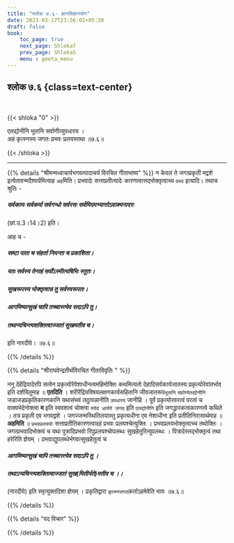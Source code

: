 ```yaml
---
title: "श्लोक ७.६- ज्ञानविज्ञानयोग"
date: 2023-03-17T23:56:01+05:30
draft: false
book:
    toc_page: true
    next_page: Shloka7
    prev_page: Shloka5
    menu : geeta_menu
---
```




## श्लोक ७.६ {class=text-center}

<br/>

{{< shloka  "0"  >}}

एतद्योनीनि भूतानि सर्वाणीत्युपधारय ।  
अहं कृत्स्नस्य जगतः प्रभवः प्रलयस्तथा ॥७.६॥

{{< /shloka >}}

---


{{% details "श्रीमन्मध्वाचार्यभगवत्पादाचर्य विरचित  गीताभाष्य" %}}
न केवलं ते जगत्प्रकृती मद्वशे इत्येतावन्मदैश्वर्यमित्याह `अह`मिति। 
प्रभवादेः सत्ताप्रतीत्यादेः कारणत्वात्तद्भोक्तृत्वाच्च `प्रभव` इत्यादि। 
तथाच श्रुतिः - 
##### सर्वकामः सर्वकर्मा सर्वगन्धो सर्वरसः सर्वमिदमभ्यात्तोऽवाक्यनादरः 
(छां.उ.3।14।2) इति।

आह च -  
##### स्रष्टा पाता च संहर्ता नियन्ता च प्रकाशिता। 
##### यतः सर्वस्य तेनाहं सर्वोऽस्मीत्यषिभिः स्तुतः। 
##### सुखरूपस्य भोक्तृत्वान्न तु सर्वस्वरूपतः। 
##### आगमिष्यत्सुखं चापि तच्चास्त्येव सदाऽपि तु। 
##### तथाप्यचिन्त्यशक्तित्वाज्जातं सुखमतीव च। 
इति नारदीये। ॥७.६॥

{{% /details %}}



{{% details "श्रीराघवेन्द्रतीर्थविरचित गीताविवृतिः " %}}

ननु देहेंद्रियादेरपि सत्वेन प्रकृत्योरेवेशाधीनत्वमहिमोक्तिः 
कथमित्यतो देहादिसर्वकार्यजातस्य प्रकृत्योरेवांतर्भाव इति 
दर्शयितुमाह ॥ **एतदिति** ।
शरीरेंद्रियविषयलक्षणकार्यसहितानि जीवजातरूप`भूतानि` 
`सर्वाण्येतद्योनीनि` जडाजडप्रकृतिकारणकानि यथासंभवं 
तदुत्पन्नानीति `उपधारय` जानीहि । पूर्वं प्रकृत्योरवरत्वं परत्वं 
च वाक्यभेदेनोक्त्वा **म** इति स्ववशत्वं चोक्त्वा 
`ययेदं धार्यते जगत्‌` इति `एतद्योनीनि` इति 
जगद्धारकत्वकारणत्वे कथिते । 
तत्र प्रकृती एव भगवद्वशे । जगज्जन्मस्थितिलयास्तु 
प्रकृत्यधीना एव नेशाधीना इति प्रतीतिनिरासार्थमाह ॥ 
**अहमिति** ॥ `प्रभवप्रलययोः` सत्ताप्रतीतिकारणत्वादहं प्रभवः 
प्रलयश्चेत्युक्तिः । प्रभवप्रलयभोक्तृत्वाच्च तथोक्तिः । 
जगत्प्रभवादिभोक्त्वं च यथा पुत्रादिप्रभवो  रिपुप्रलयश्चोपलब्धः
सुखहेतुरित्युपलब्धः । पित्रादेस्तद्भोक्तृत्वं तथा हरेरिति 
ज्ञेयम्‌ । प्रभवाद्युपलब्धेर्भगवत्सुखहेतुत्वं च  
##### आगमिष्यत्सुखं चापि तच्चास्त्येव सदाऽपि तु । 
##### तथाऽप्यचिन्त्यशक्तित्वाज्जातं सुख(मितीर्यते)मतीव च ।।  
(नारदीये) इति स्मृत्युक्तदिशा ज्ञेयम्‌ । 
प्रकृतिद्वारा `कृत्स्नजगत्`कर्ताऽहमेवेति भावः ॥७.६॥

{{% /details %}}



{{% details "पद विचार" %}}


{{% /details %}}
